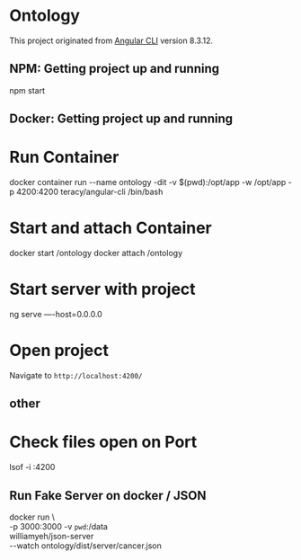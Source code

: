 # Ontology

This project originated from [Angular CLI](https://github.com/angular/angular-cli) version 8.3.12.

## NPM: Getting project up and running
npm start

## Docker: Getting project up and running

# Run Container
docker container run --name ontology -dit -v $(pwd):/opt/app -w /opt/app -p 4200:4200 teracy/angular-cli /bin/bash

# Start and attach Container
docker start /ontology
docker attach /ontology

# Start server with project
ng serve —-host=0.0.0.0

# Open project
Navigate to `http://localhost:4200/`


## other 
# Check files open on Port
lsof -i :4200

## Run Fake Server on docker / JSON
docker run  \           
      -p 3000:3000  -v `pwd`:/data  \
      williamyeh/json-server        \
      --watch ontology/dist/server/cancer.json
